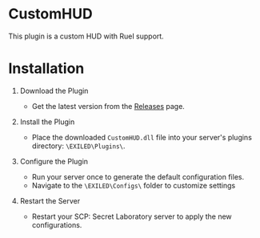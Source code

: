 # CustomHUD

This plugin is a custom HUD with RueI support.

# Installation
1. Download the Plugin
   - Get the latest version from the [Releases](https://github.com/CustomHUD/Event-Notify/releases) page.

2. Install the Plugin
   - Place the downloaded ``CustomHUD.dll`` file into your server's plugins directory: ``\EXILED\Plugins\``.

3. Configure the Plugin
   - Run your server once to generate the default configuration files.
   - Navigate to the ``\EXILED\Configs\`` folder to customize settings

4. Restart the Server
   - Restart your SCP: Secret Laboratory server to apply the new configurations.
